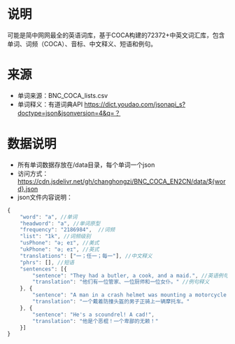 # 说明
可能是简中网网最全的英语词库，基于COCA构建的72372+中英文词汇库，包含单词、词频（COCA）、音标、中文释义、短语和例句。

# 来源
- 单词来源：BNC_COCA_lists.csv
- 单词释义：有道词典API https://dict.youdao.com/jsonapi_s?doctype=json&jsonversion=4&q=？

# 数据说明
- 所有单词数据存放在/data目录，每个单词一个json
- 访问方式：https://cdn.jsdelivr.net/gh/changhongzi/BNC_COCA_EN2CN/data/${word}.json
- json文件内容说明：
```javascript
{
    "word": "a", //单词
    "headword": "a", //单词原型
    "frequency": "2186984",  //词频
    "list": "1k", //词频级别
    "usPhone": "ə; eɪ", //美式
    "ukPhone": "ə; eɪ", //英式
    "translations": ["一；任一；每一"], //中文释义
    "phrs": [], //短语
    "sentences": [{
        "sentence": "They had a butler, a cook, and a maid.", //英语例句
        "translation": "他们有一位管家、一位厨师和一位女仆。" //例句释义
    }, {
        "sentence": "A man in a crash helmet was mounting a motorcycle.",
        "translation": "一个戴着防撞头盔的男子正骑上一辆摩托车。"
    }, {
        "sentence": "He's a scoundrel! A cad!",
        "translation": "他是个恶棍！一个卑鄙的无赖！"
    }]
}
```
